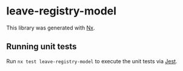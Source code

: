 # leave-registry-model

This library was generated with [Nx](https://nx.dev).





## Running unit tests

Run `nx test leave-registry-model` to execute the unit tests via [Jest](https://jestjs.io).


